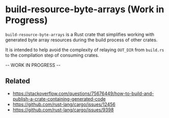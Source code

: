 # build-resource-byte-arrays (Work in Progress)

`build-resource-byte-arrays` is a Rust crate that simplifies working with generated byte array resources during the build process of other crates.

It is intended to help avoid the complexity of relaying `OUT_DIR` from `build.rs` to the compilation step of consuming crates.

-- WORK IN PROGRESS --

## Related

- https://stackoverflow.com/questions/75676449/how-to-build-and-publish-a-crate-containing-generated-code
- https://github.com/rust-lang/cargo/issues/12456
- https://github.com/rust-lang/cargo/issues/9398
